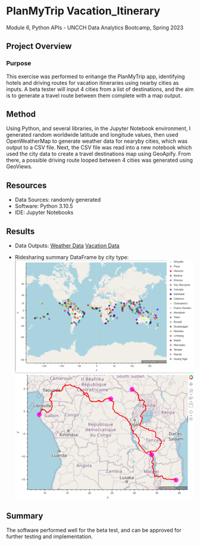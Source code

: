 # PlanMyTrip Vacation_Itinerary
Module 6, Python APIs - UNCCH Data Analytics Bootcamp, Spring 2023

## Project Overview

### Purpose
This exercise was performed to enhange the PlanMyTrip app, identifying hotels and driving routes for vacation itineraries using nearby cities as inputs. A beta tester will input 4 cities from a list of destinations, and the aim is to generate a travel route between them complete with a map output. 

## Method
 Using Python, and several libraries, in the Jupyter Notebook environment, I generated random worldwide latitude and longitude values, then used OpenWeatherMap to generate weather data for nearyby cities, which was output to a CSV file. Next, the CSV file was read into a new notebook which used the city data to create a travel destinations map using GeoApify. From there, a possible driving route looped between 4 cities was generated using GeoViews. 

 ## Resources
- Data Sources: randomly generated
- Software: Python 3.10.5
- IDE: Jupyter Notebooks

## Results
- Data Outputs: 
    [Weather Data](/Weather_Database/WeatherPy_Database.csv)
    [Vacation Data](/Vacation_Search/WeatherPy_vacation.csv)

- Ridesharing summary DataFrame by city type:
    ![World Destination Map](/Vacation_Search/WeatherPy_vacation_map.png)
    ![Travel Route Map](/Vacation_Itinerary/WeatherPy_travel_map.png)

## Summary
The software performed well for the beta test, and can be approved for further testing and implementation.